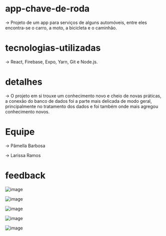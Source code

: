 # app-chave-de-roda

-> Projeto de um app para serviços de alguns automóveis, entre eles encontra-se o carro, a moto, a bicicleta e o caminhão.

# tecnologias-utilizadas
-> React, Firebase, Expo, Yarn, Git e Node.js.

# detalhes
-> O projeto em si trouxe um conhecimento novo e cheio de novas práticas, a conexão do banco de dados foi a parte mais delicada de modo geral, principalmente no tratamento dos dados e foi também onde mais agregou conhecimento novos.

# Equipe
-> Pâmella Barbosa 

-> Larissa Ramos

# feedback

![image](https://user-images.githubusercontent.com/95496736/198158816-b5dc874a-1fae-46b0-8dc8-ff264618bf43.png)

![image](https://user-images.githubusercontent.com/95496736/198158724-b7de6da9-5e5d-4d7f-b1c0-4a481686211f.png)

![image](https://user-images.githubusercontent.com/95496736/198158850-071dad14-b5bd-40bb-9c0e-4a4a7589306b.png)

![image](https://user-images.githubusercontent.com/95496736/198158948-4d3657e9-ffca-49f3-a205-a1863d7ab384.png)

![image](https://user-images.githubusercontent.com/95496736/198159014-d371a114-019f-4839-9359-aae80433e6f1.png)


